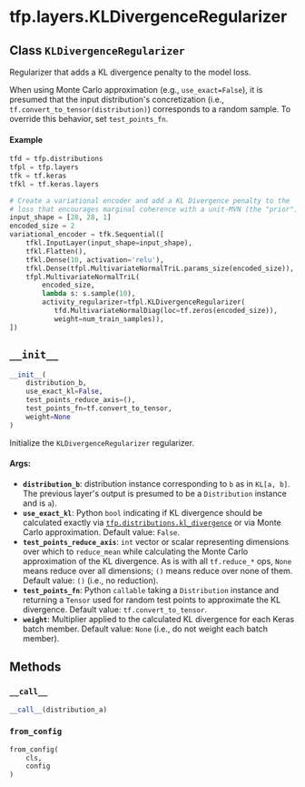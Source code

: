<div itemscope itemtype="http://developers.google.com/ReferenceObject">
<meta itemprop="name" content="tfp.layers.KLDivergenceRegularizer" />
<meta itemprop="path" content="Stable" />
<meta itemprop="property" content="__call__"/>
<meta itemprop="property" content="__init__"/>
<meta itemprop="property" content="from_config"/>
</div>

# tfp.layers.KLDivergenceRegularizer

## Class `KLDivergenceRegularizer`



Regularizer that adds a KL divergence penalty to the model loss.

When using Monte Carlo approximation (e.g., `use_exact=False`), it is presumed
that the input distribution's concretization (i.e.,
`tf.convert_to_tensor(distribution)`) corresponds to a random sample. To
override this behavior, set `test_points_fn`.

#### Example

```python
tfd = tfp.distributions
tfpl = tfp.layers
tfk = tf.keras
tfkl = tf.keras.layers

# Create a variational encoder and add a KL Divergence penalty to the
# loss that encourages marginal coherence with a unit-MVN (the "prior").
input_shape = [28, 28, 1]
encoded_size = 2
variational_encoder = tfk.Sequential([
    tfkl.InputLayer(input_shape=input_shape),
    tfkl.Flatten(),
    tfkl.Dense(10, activation='relu'),
    tfkl.Dense(tfpl.MultivariateNormalTriL.params_size(encoded_size)),
    tfpl.MultivariateNormalTriL(
        encoded_size,
        lambda s: s.sample(10),
        activity_regularizer=tfpl.KLDivergenceRegularizer(
           tfd.MultivariateNormalDiag(loc=tf.zeros(encoded_size)),
           weight=num_train_samples)),
])
```

<h2 id="__init__"><code>__init__</code></h2>

``` python
__init__(
    distribution_b,
    use_exact_kl=False,
    test_points_reduce_axis=(),
    test_points_fn=tf.convert_to_tensor,
    weight=None
)
```

Initialize the `KLDivergenceRegularizer` regularizer.

#### Args:

* <b>`distribution_b`</b>: distribution instance corresponding to `b` as in
    `KL[a, b]`. The previous layer's output is presumed to be a
    `Distribution` instance and is `a`).
* <b>`use_exact_kl`</b>: Python `bool` indicating if KL divergence should be
    calculated exactly via <a href="../../tfp/distributions/kl_divergence.md"><code>tfp.distributions.kl_divergence</code></a> or via Monte
    Carlo approximation.
    Default value: `False`.
* <b>`test_points_reduce_axis`</b>: `int` vector or scalar representing dimensions
    over which to `reduce_mean` while calculating the Monte Carlo
    approximation of the KL divergence.  As is with all `tf.reduce_*` ops,
    `None` means reduce over all dimensions; `()` means reduce over none of
    them.
    Default value: `()` (i.e., no reduction).
* <b>`test_points_fn`</b>: Python `callable` taking a `Distribution` instance and
    returning a `Tensor` used for random test points to approximate the KL
    divergence.
    Default value: `tf.convert_to_tensor`.
* <b>`weight`</b>: Multiplier applied to the calculated KL divergence for each Keras
    batch member.
    Default value: `None` (i.e., do not weight each batch member).



## Methods

<h3 id="__call__"><code>__call__</code></h3>

``` python
__call__(distribution_a)
```



<h3 id="from_config"><code>from_config</code></h3>

``` python
from_config(
    cls,
    config
)
```





